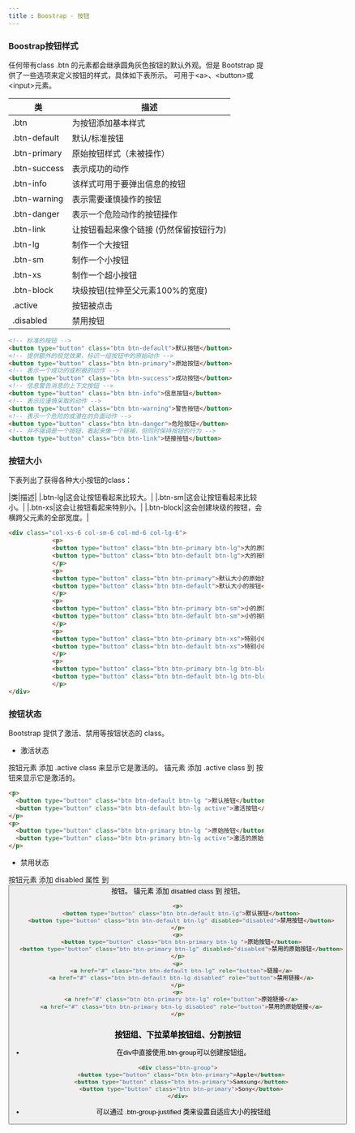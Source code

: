 ```yaml
---
title : Boostrap - 按钮
---
```


### Boostrap按钮样式

任何带有class .btn 的元素都会继承圆角灰色按钮的默认外观。但是 Bootstrap 提供了一些选项来定义按钮的样式，具体如下表所示。
可用于\<a\>、\<button\>或\<input\>元素。

|类|描述|
|------|------|
|.btn|为按钮添加基本样式|
|.btn-default|默认/标准按钮|
|.btn-primary|原始按钮样式（未被操作）|
|.btn-success|表示成功的动作|	
|.btn-info|该样式可用于要弹出信息的按钮|
|.btn-warning|表示需要谨慎操作的按钮|	
|.btn-danger|表示一个危险动作的按钮操作|
|.btn-link|让按钮看起来像个链接 (仍然保留按钮行为)|
|.btn-lg|制作一个大按钮|
|.btn-sm|制作一个小按钮|
|.btn-xs|制作一个超小按钮|
|.btn-block|块级按钮(拉伸至父元素100%的宽度)|	
|.active|按钮被点击|	
|.disabled|禁用按钮|	

~~~html
<!-- 标准的按钮 -->
<button type="button" class="btn btn-default">默认按钮</button>
<!-- 提供额外的视觉效果，标识一组按钮中的原始动作 -->
<button type="button" class="btn btn-primary">原始按钮</button>
<!-- 表示一个成功的或积极的动作 -->
<button type="button" class="btn btn-success">成功按钮</button>
<!-- 信息警告消息的上下文按钮 -->
<button type="button" class="btn btn-info">信息按钮</button>
<!-- 表示应谨慎采取的动作 -->
<button type="button" class="btn btn-warning">警告按钮</button>
<!-- 表示一个危险的或潜在的负面动作 -->
<button type="button" class="btn btn-danger">危险按钮</button>
<!-- 并不强调是一个按钮，看起来像一个链接，但同时保持按钮的行为 -->
<button type="button" class="btn btn-link">链接按钮</button>
~~~

### 按钮大小

下表列出了获得各种大小按钮的class：

|类|描述|
|.btn-lg|这会让按钮看起来比较大。|
|.btn-sm|这会让按钮看起来比较小。|
|.btn-xs|这会让按钮看起来特别小。|
|.btn-block|这会创建块级的按钮，会横跨父元素的全部宽度。|

~~~html
<div class="col-xs-6 col-sm-6 col-md-6 col-lg-6">
            <p>
            <button type="button" class="btn btn-primary btn-lg">大的原始按钮</button>
            <button type="button" class="btn btn-default btn-lg">大的按钮</button>
            </p>
            <p>
            <button type="button" class="btn btn-primary">默认大小的原始按钮</button>
            <button type="button" class="btn btn-default">默认大小的按钮</button>
            </p>
            <p>
            <button type="button" class="btn btn-primary btn-sm">小的原始按钮</button>
            <button type="button" class="btn btn-default btn-sm">小的按钮</button>
            </p>
            <p>
            <button type="button" class="btn btn-primary btn-xs">特别小的原始按钮</button>
            <button type="button" class="btn btn-default btn-xs">特别小的按钮</button>
            </p>
            <p>
            <button type="button" class="btn btn-primary btn-lg btn-block">块级的原始按钮</button>
            <button type="button" class="btn btn-default btn-lg btn-block">块级的按钮</button>
            </p>
</div>
~~~

### 按钮状态

Bootstrap 提供了激活、禁用等按钮状态的 class。

* 激活状态

按钮元素	添加 .active class 来显示它是激活的。
锚元素	添加 .active class 到 <a> 按钮来显示它是激活的。

~~~html
<p>
  <button type="button" class="btn btn-default btn-lg ">默认按钮</button>
  <button type="button" class="btn btn-default btn-lg active">激活按钮</button>
</p>
<p>
  <button type="button" class="btn btn-primary btn-lg ">原始按钮</button>
  <button type="button" class="btn btn-primary btn-lg active">激活的原始按钮</button>
</p>
~~~

* 禁用状态

按钮元素 添加 disabled 属性 到 <button> 按钮。
锚元素	添加 disabled class 到 <a> 按钮。

~~~html
<p>
  <button type="button" class="btn btn-default btn-lg">默认按钮</button>
  <button type="button" class="btn btn-default btn-lg" disabled="disabled">禁用按钮</button>
</p>
<p>
  <button type="button" class="btn btn-primary btn-lg ">原始按钮</button>
  <button type="button" class="btn btn-primary btn-lg" disabled="disabled">禁用的原始按钮</button>
</p>
<p>
  <a href="#" class="btn btn-default btn-lg" role="button">链接</a>
  <a href="#" class="btn btn-default btn-lg disabled" role="button">禁用链接</a>
</p>
<p>
  <a href="#" class="btn btn-primary btn-lg" role="button">原始链接</a>
  <a href="#" class="btn btn-primary btn-lg disabled" role="button">禁用的原始链接</a>
</p>
~~~

### 按钮组、下拉菜单按钮组、分割按钮

* 在div中直接使用.btn-group可以创建按钮组。

~~~html
<div class="btn-group">
  <button type="button" class="btn btn-primary">Apple</button>
  <button type="button" class="btn btn-primary">Samsung</button>
  <button type="button" class="btn btn-primary">Sony</button>
</div>
~~~

*  可以通过 .btn-group-justified 类来设置自适应大小的按钮组



